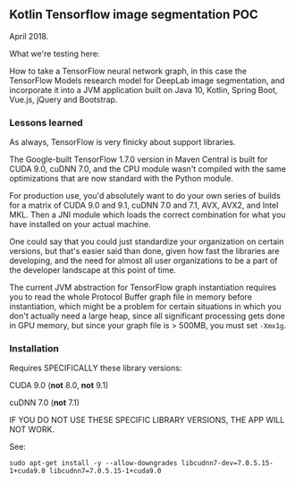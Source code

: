 ## Kotlin Tensorflow image segmentation POC

April 2018.

What we're testing here:

How to take a TensorFlow neural network graph, in this case the TensorFlow Models research
model for DeepLab image segmentation, and incorporate it into a JVM application built on 
Java 10, Kotlin, Spring Boot, 
Vue.js, jQuery and Bootstrap.

### Lessons learned

As always, TensorFlow is very finicky about support libraries.

The Google-built TensorFlow 1.7.0 version in Maven Central is built for CUDA 9.0, cuDNN 7.0,
and the CPU module wasn't compiled with the same optimizations that are now standard with the
Python module.

For production use, you'd absolutely want to do your own series of builds for a matrix of 
CUDA 9.0 and 9.1, cuDNN 7.0 and 7.1, AVX, AVX2, and Intel MKL. Then a JNI module which loads
the correct combination for what you have installed on your actual machine.

One could say that you could just standardize your organization on certain versions, but that's
easier said than done, given how fast the libraries are developing, and the need for almost all
user organizations to be a part of the developer landscape at this point of time.

The current JVM abstraction for TensorFlow graph instantiation requires you to read the whole
Protocol Buffer graph file in memory before instantiation, which might be a problem for certain
situations in which you don't actually need a large heap, since all significant processing gets
done in GPU memory, but since your graph file is > 500MB, you must set `-Xmx1g`. 

### Installation

Requires SPECIFICALLY these library versions:

CUDA 9.0 (**not** 8.0, **not** 9.1)

cuDNN 7.0 (**not** 7.1)

IF YOU DO NOT USE THESE SPECIFIC LIBRARY VERSIONS, THE APP WILL NOT WORK.

See:

```
sudo apt-get install -y --allow-downgrades libcudnn7-dev=7.0.5.15-1+cuda9.0 libcudnn7=7.0.5.15-1+cuda9.0
```